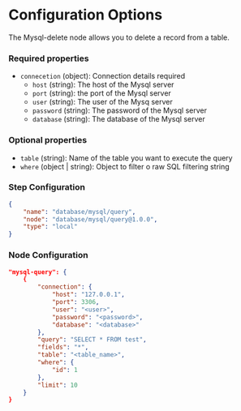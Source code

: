 # Configuration Options
The Mysql-delete node allows you to delete a record from a table.

### Required properties
- `connecetion` (object): Connection details required
    - `host` (string): The host of the Mysql server
    - `port` (string): the port of the Mysql server
    - `user` (string): The user of the Mysq server
    - `password` (string): The password of the Mysql server
    - `database` (string): The database of the Mysql server

### Optional properties
- `table` (string): Name of the table you want to execute the query
- `where` (object | string): Object to filter o raw SQL filtering string 


### Step Configuration

```json
{
    "name": "database/mysql/query",
    "node": "database/mysql/query@1.0.0",
    "type": "local"
}
```

### Node Configuration


```json
"mysql-query": {
    {
        "connection": {
            "host": "127.0.0.1",
            "port": 3306,
            "user": "<user>",
            "password": "<password>",
            "database": "<database>"
        },
        "query": "SELECT * FROM test",
        "fields": "*",
        "table": "<table_name>",
        "where": {
            "id": 1
        },
        "limit": 10
    }
}
```
